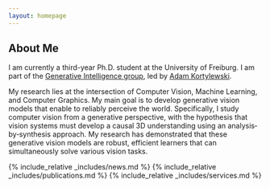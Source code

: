 ```yaml
---
layout: homepage
---
```


## About Me

I am currently a third-year Ph.D. student at the University of Freiburg. I am part of the [Generative Intelligence group]("https://genintel.mpi-inf.mpg.de"), led by [Adam Kortylewski]("https://scholar.google.ch/citations?user=tRLUOBIAAAAJ&hl=de").

My research lies at the intersection of Computer Vision, Machine Learning, and Computer Graphics. My main goal is to develop generative vision models that enable to reliably perceive the world. Specifically, I study computer vision from a generative perspective, with the hypothesis that vision systems must develop a causal 3D understanding using an analysis‐by‐synthesis approach. My research has demonstrated that these generative vision models are robust, efficient learners that can simultaneously solve various vision tasks.

{% include_relative _includes/news.md %}
{% include_relative _includes/publications.md %}
{% include_relative _includes/services.md %}
